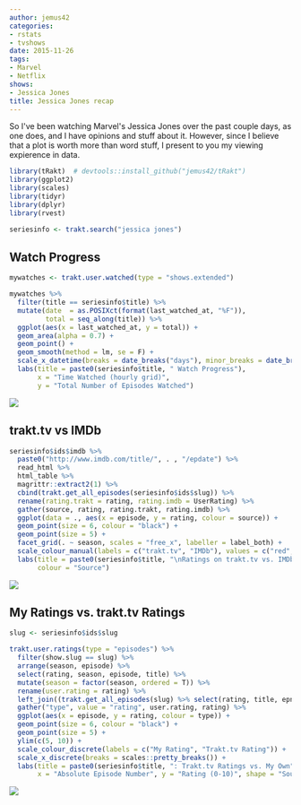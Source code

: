```yaml
---
author: jemus42
categories:
- rstats
- tvshows
date: 2015-11-26
tags:
- Marvel
- Netflix
shows:
- Jessica Jones
title: Jessica Jones recap
---
```


So I've been watching Marvel's Jessica Jones over the past couple days, as one does, and I have opinions and stuff about it. However, since I believe that a plot is worth more than word stuff, I present to you my viewing expierence in data.

<!--more-->

``` r
library(tRakt)  # devtools::install_github("jemus42/tRakt")
library(ggplot2)
library(scales)
library(tidyr)
library(dplyr)
library(rvest)

seriesinfo <- trakt.search("jessica jones")
```

Watch Progress
--------------

``` r
mywatches <- trakt.user.watched(type = "shows.extended")

mywatches %>% 
  filter(title == seriesinfo$title) %>%
  mutate(date  = as.POSIXct(format(last_watched_at, "%F")),
         total = seq_along(title)) %>%
  ggplot(aes(x = last_watched_at, y = total)) +
  geom_area(alpha = 0.7) +
  geom_point() +
  geom_smooth(method = lm, se = F) +
  scale_x_datetime(breaks = date_breaks("days"), minor_breaks = date_breaks("hours")) +
  labs(title = paste0(seriesinfo$title, " Watch Progress"), 
       x = "Time Watched (hourly grid)", 
       y = "Total Number of Episodes Watched")
```

![](/images/jessicajones_watchprog-1.png)

trakt.tv vs IMDb
----------------

``` r
seriesinfo$ids$imdb %>%
  paste0("http://www.imdb.com/title/", . , "/epdate") %>%
  read_html %>% 
  html_table %>% 
  magrittr::extract2(1) %>%
  cbind(trakt.get_all_episodes(seriesinfo$ids$slug)) %>%
  rename(rating.trakt = rating, rating.imdb = UserRating) %>%
  gather(source, rating, rating.trakt, rating.imdb) %>%
  ggplot(data = ., aes(x = episode, y = rating, colour = source)) +
  geom_point(size = 6, colour = "black") +
  geom_point(size = 5) +
  facet_grid(. ~ season, scales = "free_x", labeller = label_both) +
  scale_colour_manual(labels = c("trakt.tv", "IMDb"), values = c("red", "yellow")) +
  labs(title = paste0(seriesinfo$title, "\nRatings on trakt.tv vs. IMDb"), x = "Episode", y = "Rating",
       colour = "Source")
```

![](/images/jessicajones_traktvsme-1.png)

My Ratings vs. trakt.tv Ratings
-------------------------------

``` r
slug <- seriesinfo$ids$slug

trakt.user.ratings(type = "episodes") %>%
  filter(show.slug == slug) %>%
  arrange(season, episode) %>%
  select(rating, season, episode, title) %>% 
  mutate(season = factor(season, ordered = T)) %>%
  rename(user.rating = rating) %>%
  left_join((trakt.get_all_episodes(slug) %>% select(rating, title, epnum))) %>%
  gather("type", value = "rating", user.rating, rating) %>%
  ggplot(aes(x = episode, y = rating, colour = type)) +
  geom_point(size = 6, colour = "black") +
  geom_point(size = 5) +
  ylim(c(5, 10)) +
  scale_colour_discrete(labels = c("My Rating", "Trakt.tv Rating")) +
  scale_x_discrete(breaks = scales::pretty_breaks()) +
  labs(title = paste0(seriesinfo$title, ": Trakt.tv Ratings vs. My Own"),
       x = "Absolute Episode Number", y = "Rating (0-10)", shape = "Source", colour = "Source")
```

![](/images/jessicajones_mevstrakt-1.png)
